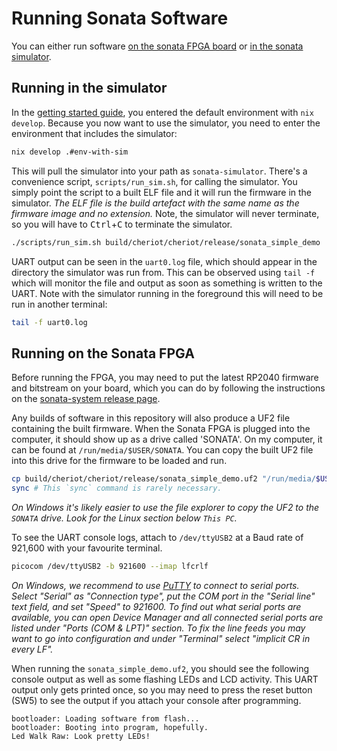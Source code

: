 # Running Sonata Software

You can either run software [on the sonata FPGA board](#running-on-the-sonata-fpga)
or [in the sonata simulator](#running-in-the-simulator).

## Running in the simulator

In the [getting started guide][], you entered the default environment with `nix develop`.
Because you now want to use the simulator, you need to enter the environment that includes the simulator:

```sh
nix develop .#env-with-sim
```

[getting started guide]: ../getting-started.md

This will pull the simulator into your path as `sonata-simulator`.
There's a convenience script, `scripts/run_sim.sh`, for calling the simulator.
You simply point the script to a built ELF file and it will run the firmware in the simulator.
*The ELF file is the build artefact with the same name as the firmware image and no extension.*
Note, the simulator will never terminate, so you will have to <kbd>Ctrl</kbd>+<kbd>C</kbd> to terminate the simulator.

```sh
./scripts/run_sim.sh build/cheriot/cheriot/release/sonata_simple_demo
```

UART output can be seen in the `uart0.log` file, which should appear in the directory the simulator was run from.
This can be observed using `tail -f` which will monitor the file and output as soon as something is written to the UART.
Note with the simulator running in the foreground this will need to be run in another terminal:

```sh
tail -f uart0.log
```

## Running on the Sonata FPGA

Before running the FPGA, you may need to put the latest RP2040 firmware and bitstream on your board, which you can do by following the instructions on the [sonata-system release page][].

[sonata-system release page]: https://github.com/lowRISC/sonata-system/releases

Any builds of software in this repository will also produce a UF2 file containing the built firmware.
When the Sonata FPGA is plugged into the computer, it should show up as a drive called 'SONATA'.
On my computer, it can be found at `/run/media/$USER/SONATA`.
You can copy the built UF2 file into this drive for the firmware to be loaded and run.

```sh
cp build/cheriot/cheriot/release/sonata_simple_demo.uf2 "/run/media/$USER/SONATA/"
sync # This `sync` command is rarely necessary.
```

*On Windows it's likely easier to use the file explorer to copy the UF2 to the `SONATA` drive.*
*Look for the Linux section below `This PC`.*

To see the UART console logs, attach to `/dev/ttyUSB2` at a Baud rate of 921,600 with your favourite terminal.

```sh
picocom /dev/ttyUSB2 -b 921600 --imap lfcrlf
```

*On Windows, we recommend to use [PuTTY](https://www.putty.org/) to connect to serial ports.*
*Select "Serial" as "Connection type", put the COM port in the "Serial line" text field, and set "Speed" to 921600.*
*To find out what serial ports are available, you can open Device Manager and all connected serial ports are listed under "Ports (COM & LPT)" section.*
*To fix the line feeds you may want to go into configuration and under "Terminal" select "implicit CR in every LF".*

When running the `sonata_simple_demo.uf2`, you should see the following console output as well as some flashing LEDs and LCD activity.
This UART output only gets printed once, so you may need to press the reset button (SW5) to see the output if you attach your console after programming.

```
bootloader: Loading software from flash...
bootloader: Booting into program, hopefully.
Led Walk Raw: Look pretty LEDs!
```
